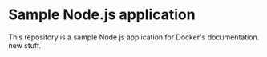 # Sample Node.js application

This repository is a sample Node.js application for Docker's documentation. new stuff.
